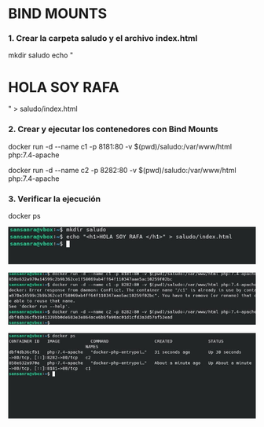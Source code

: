 # BIND MOUNTS


### 1. Crear la carpeta saludo y el archivo index.html

mkdir saludo
echo "<h1>HOLA SOY RAFA</h1>" > saludo/index.html

### 2. Crear y ejecutar los contenedores con Bind Mounts

docker run -d --name c1 -p 8181:80 -v $(pwd)/saludo:/var/www/html php:7.4-apache

docker run -d --name c2 -p 8282:80 -v $(pwd)/saludo:/var/www/html php:7.4-apache


### 3. Verificar la ejecución

docker ps


![](https://github.com/rsansan079/Despliegue-de-Aplicaciones-Web/blob/master/Docker/EjerciciosDocker/Tarea08/carpetayarchivo.jpg)

![](https://github.com/rsansan079/Despliegue-de-Aplicaciones-Web/blob/master/Docker/EjerciciosDocker/Tarea08/creamos.jpg)

![](https://github.com/rsansan079/Despliegue-de-Aplicaciones-Web/blob/master/Docker/EjerciciosDocker/Tarea08/ps.jpg)